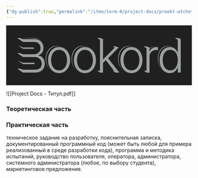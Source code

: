 ```yaml
---
{"dg-publish":true,"permalink":"/itmo/term-8/project-docs/proekt-otchet/","pinned":true,"tags":["gardenEntry"]}
---
```


<?xml version="1.0" encoding="UTF-8"?><svg id="Layer_2" data-name="Layer 2" xmlns="http://www.w3.org/2000/svg" viewBox="0 0 3182.62 1024">  <defs>    <style>      .cls-1 {        stroke-width: .5px;      }      .cls-1, .cls-2 {        fill: #9ba19f;      }      .cls-1, .cls-3 {        stroke: #231f20;        stroke-miterlimit: 10;      }      .cls-4, .cls-3 {        fill: #202020;      }      .cls-5 {        fill: none;      }    </style>  </defs>  <g id="bg">    <rect id="bounds" class="cls-5" width="3182.62" height="1024"/>    <rect id="fill" class="cls-4" width="3182.62" height="1024"/>  </g>  <g id="Bookord">    <g id="ookrd">      <g>        <path class="cls-1" d="m866.27,794.77c-37.21,0-69.95-9.42-98.24-28.25-28.29-18.83-50.46-44.9-66.52-78.21-16.05-33.3-24.08-71.74-24.08-115.3s8.03-82.82,24.08-116.26c16.06-33.44,38.23-59.57,66.52-78.4,28.29-18.83,61.03-28.25,98.24-28.25s69.63,9.42,98.05,28.25c28.41,18.83,50.65,44.97,66.71,78.4,16.06,33.44,24.08,72.19,24.08,116.26s-8.03,81.99-24.08,115.3c-16.05,33.31-38.29,59.38-66.71,78.21-28.42,18.83-61.1,28.25-98.05,28.25Zm0-47.27c29.3,0,54.09-7.94,74.35-23.83,20.26-15.88,35.74-37.02,46.45-63.41,10.7-26.39,16.06-55.47,16.06-87.24s-5.35-61.3-16.06-87.82c-10.7-26.52-26.25-47.78-46.64-63.8-20.39-16.01-45.11-24.02-74.16-24.02s-53.71,8.01-73.97,24.02c-20.26,16.02-35.74,37.28-46.45,63.8-10.7,26.52-16.05,55.79-16.05,87.82s5.29,60.86,15.86,87.24c10.57,26.39,26.05,47.53,46.45,63.41,20.39,15.89,45.11,23.83,74.16,23.83Z"/>        <path class="cls-3" d="m1046.24,463.67c-16.3-33.95-38.88-60.5-67.74-79.62-28.86-19.12-62.05-28.69-99.58-28.69s-71.05,9.57-99.78,28.69c-28.73,19.12-51.24,45.67-67.55,79.62-16.3,33.96-24.46,73.32-24.46,118.07s8.16,83.27,24.46,117.09c16.31,33.83,38.82,60.31,67.55,79.43,28.73,19.12,61.99,28.69,99.78,28.69s70.72-9.57,99.58-28.69c28.86-19.12,51.44-45.6,67.74-79.43,16.31-33.82,24.46-72.86,24.46-117.09s-8.15-84.11-24.46-118.07Z"/>        <path class="cls-2" d="m906.74,816.04c-37.21,0-69.95-9.42-98.24-28.25-28.29-18.83-50.46-44.9-66.52-78.21-16.05-33.3-24.08-71.74-24.08-115.3s8.03-82.82,24.08-116.26c16.06-33.44,38.23-59.57,66.52-78.4,28.29-18.83,61.03-28.25,98.24-28.25s69.63,9.42,98.05,28.25c28.41,18.83,50.65,44.97,66.71,78.4,16.06,33.44,24.08,72.19,24.08,116.26s-8.03,81.99-24.08,115.3c-16.05,33.31-38.29,59.38-66.71,78.21-28.42,18.83-61.1,28.25-98.05,28.25Zm0-47.27c29.3,0,54.09-7.94,74.35-23.83,20.26-15.88,35.74-37.02,46.45-63.41,10.7-26.39,16.06-55.47,16.06-87.24s-5.35-61.3-16.06-87.82c-10.7-26.52-26.25-47.78-46.64-63.8-20.39-16.01-45.11-24.02-74.16-24.02s-53.71,8.01-73.97,24.02c-20.26,16.02-35.74,37.28-46.45,63.8-10.7,26.52-16.05,55.79-16.05,87.82s5.29,60.86,15.86,87.24c10.57,26.39,26.05,47.53,46.45,63.41,20.39,15.89,45.11,23.83,74.16,23.83Z"/>      </g>      <g>        <path class="cls-1" d="m1309.37,794.77c-37.21,0-69.95-9.42-98.24-28.25-28.29-18.83-50.46-44.9-66.52-78.21-16.05-33.3-24.08-71.74-24.08-115.3s8.03-82.82,24.08-116.26c16.06-33.44,38.23-59.57,66.52-78.4,28.29-18.83,61.03-28.25,98.24-28.25s69.63,9.42,98.05,28.25c28.41,18.83,50.65,44.97,66.71,78.4,16.06,33.44,24.08,72.19,24.08,116.26s-8.03,81.99-24.08,115.3c-16.05,33.31-38.29,59.38-66.71,78.21-28.42,18.83-61.1,28.25-98.05,28.25Zm0-47.27c29.3,0,54.09-7.94,74.35-23.83,20.26-15.88,35.74-37.02,46.45-63.41,10.7-26.39,16.06-55.47,16.06-87.24s-5.35-61.3-16.06-87.82c-10.7-26.52-26.25-47.78-46.64-63.8-20.39-16.01-45.11-24.02-74.16-24.02s-53.71,8.01-73.97,24.02c-20.26,16.02-35.74,37.28-46.45,63.8-10.7,26.52-16.05,55.79-16.05,87.82s5.29,60.86,15.86,87.24c10.57,26.39,26.05,47.53,46.45,63.41,20.39,15.89,45.11,23.83,74.16,23.83Z"/>        <path class="cls-3" d="m1489.35,463.67c-16.3-33.95-38.88-60.5-67.74-79.62-28.86-19.12-62.05-28.69-99.58-28.69s-71.05,9.57-99.78,28.69c-28.73,19.12-51.24,45.67-67.55,79.62-16.3,33.96-24.46,73.32-24.46,118.07s8.16,83.27,24.46,117.09c16.31,33.83,38.82,60.31,67.55,79.43,28.73,19.12,61.99,28.69,99.78,28.69s70.72-9.57,99.58-28.69c28.86-19.12,51.44-45.6,67.74-79.43,16.31-33.82,24.46-72.86,24.46-117.09s-8.15-84.11-24.46-118.07Z"/>        <path class="cls-2" d="m1349.85,816.04c-37.21,0-69.95-9.42-98.24-28.25-28.29-18.83-50.46-44.9-66.52-78.21-16.05-33.3-24.08-71.74-24.08-115.3s8.03-82.82,24.08-116.26c16.06-33.44,38.23-59.57,66.52-78.4,28.29-18.83,61.03-28.25,98.24-28.25s69.63,9.42,98.05,28.25c28.41,18.83,50.65,44.97,66.71,78.4,16.06,33.44,24.08,72.19,24.08,116.26s-8.03,81.99-24.08,115.3c-16.05,33.31-38.29,59.38-66.71,78.21-28.42,18.83-61.1,28.25-98.05,28.25Zm0-47.27c29.3,0,54.09-7.94,74.35-23.83,20.26-15.88,35.74-37.02,46.45-63.41,10.7-26.39,16.06-55.47,16.06-87.24s-5.35-61.3-16.06-87.82c-10.7-26.52-26.25-47.78-46.64-63.8-20.39-16.01-45.11-24.02-74.16-24.02s-53.71,8.01-73.97,24.02c-20.26,16.02-35.74,37.28-46.45,63.8-10.7,26.52-16.05,55.79-16.05,87.82s5.29,60.86,15.86,87.24c10.57,26.39,26.05,47.53,46.45,63.41,20.39,15.89,45.11,23.83,74.16,23.83Z"/>      </g>      <g>        <polygon class="cls-2" points="1659.9 234.17 1614.41 216.8 1559.54 215.02 1659.9 282.87 1659.9 234.17"/>        <polygon class="cls-2" points="1900.17 406.51 1929.02 377.32 1883.53 359.95 1828.66 358.17 1900.17 406.51"/>        <polygon class="cls-2" points="1607.91 775.72 1559.54 774.16 1607.91 806.82 1659.9 806.82 1607.91 775.72"/>        <polygon class="cls-2" points="1873.58 775.72 1825.22 774.16 1873.58 806.82 1925.57 806.82 1873.58 775.72"/>        <path class="cls-2" d="m1607.91,806.82V234.17h51.99v344.36h6.12l197.63-201.39h65.37l-181.58,184.86,192.66,244.82h-66.51l-165.14-211-48.55,46.12v164.88h-51.99Z"/>      </g>      <g>        <path class="cls-1" d="m2106.96,794.77c-37.21,0-69.95-9.42-98.24-28.25-28.29-18.83-50.46-44.9-66.52-78.21-16.05-33.3-24.08-71.74-24.08-115.3s8.03-82.82,24.08-116.26c16.06-33.44,38.23-59.57,66.52-78.4,28.29-18.83,61.03-28.25,98.24-28.25s69.63,9.42,98.05,28.25c28.41,18.83,50.65,44.97,66.71,78.4,16.06,33.44,24.08,72.19,24.08,116.26s-8.03,81.99-24.08,115.3c-16.05,33.31-38.29,59.38-66.71,78.21-28.42,18.83-61.1,28.25-98.05,28.25Zm0-47.27c29.3,0,54.09-7.94,74.35-23.83,20.26-15.88,35.74-37.02,46.45-63.41,10.7-26.39,16.06-55.47,16.06-87.24s-5.35-61.3-16.06-87.82c-10.7-26.52-26.25-47.78-46.64-63.8-20.39-16.01-45.11-24.02-74.16-24.02s-53.71,8.01-73.97,24.02c-20.26,16.02-35.74,37.28-46.45,63.8-10.7,26.52-16.05,55.79-16.05,87.82s5.29,60.86,15.86,87.24c10.57,26.39,26.05,47.53,46.45,63.41,20.39,15.89,45.11,23.83,74.16,23.83Z"/>        <path class="cls-3" d="m2286.94,463.67c-16.3-33.95-38.88-60.5-67.74-79.62-28.86-19.12-62.05-28.69-99.58-28.69s-71.05,9.57-99.78,28.69c-28.73,19.12-51.24,45.67-67.55,79.62-16.3,33.96-24.46,73.32-24.46,118.07s8.16,83.27,24.46,117.09c16.31,33.83,38.82,60.31,67.55,79.43,28.73,19.12,61.99,28.69,99.78,28.69s70.72-9.57,99.58-28.69c28.86-19.12,51.44-45.6,67.74-79.43,16.31-33.82,24.46-72.86,24.46-117.09s-8.15-84.11-24.46-118.07Z"/>        <path class="cls-2" d="m2147.44,816.04c-37.21,0-69.95-9.42-98.24-28.25-28.29-18.83-50.46-44.9-66.52-78.21-16.05-33.3-24.08-71.74-24.08-115.3s8.03-82.82,24.08-116.26c16.06-33.44,38.23-59.57,66.52-78.4,28.29-18.83,61.03-28.25,98.24-28.25s69.63,9.42,98.05,28.25c28.41,18.83,50.65,44.97,66.71,78.4,16.06,33.44,24.08,72.19,24.08,116.26s-8.03,81.99-24.08,115.3c-16.05,33.31-38.29,59.38-66.71,78.21-28.42,18.83-61.1,28.25-98.05,28.25Zm0-47.27c29.3,0,54.09-7.94,74.35-23.83,20.26-15.88,35.74-37.02,46.45-63.41,10.7-26.39,16.06-55.47,16.06-87.24s-5.35-61.3-16.06-87.82c-10.7-26.52-26.25-47.78-46.64-63.8-20.39-16.01-45.11-24.02-74.16-24.02s-53.71,8.01-73.97,24.02c-20.26,16.02-35.74,37.28-46.45,63.8-10.7,26.52-16.05,55.79-16.05,87.82s5.29,60.86,15.86,87.24c10.57,26.39,26.05,47.53,46.45,63.41,20.39,15.89,45.11,23.83,74.16,23.83Z"/>      </g>      <g>        <path class="cls-2" d="m2438.99,430.01c8.41-22.03,23.25-39.65,44.53-52.85,21.28-13.19,45.17-19.79,71.68-19.79,4.07,0,8.66.07,13.76.19,5.09.13,9.3.32,12.62.58v52.27c-1.79-.25-5.61-.77-11.47-1.54-5.87-.77-12.23-1.15-19.11-1.15-33.13,0-60.46,10.32-82,30.94-21.54,20.63-32.3,46.83-32.3,78.59"/>        <path class="cls-4" d="m2447.97,430.9c8.53-22.36,23.59-40.23,45.19-53.62,21.59-13.39,45.83-20.08,72.72-20.08,4.13,0,8.79.07,13.96.19,5.17.13,9.44.33,12.8.58v53.03c-1.81-.26-6.6,9.41-11.81,12.39-8.57,4.89-12.84,6.17-17.62,11.26-3.43,3.65-5.32,9.18-27.17,30.1-21.85,20.93-16.9,16.64-90.4,54.66"/>        <path class="cls-2" d="m2405.71,806.82v-429.68h50.46v66.87h3.82c8.41-22.03,23.25-39.65,44.53-52.85,21.28-13.19,45.17-19.79,71.68-19.79,4.07,0,8.66.07,13.76.19,5.09.13,9.3.32,12.62.58v52.27c-1.79-.25-5.61-.77-11.47-1.54-5.87-.77-12.23-1.15-19.11-1.15-33.13,0-60.46,10.32-82,30.94-21.54,20.63-32.3,46.83-32.3,78.59v275.56h-51.99Z"/>        <polygon class="cls-2" points="2456.17 377.14 2410.68 359.76 2355.81 357.99 2456.17 425.84 2456.17 377.14"/>        <polygon class="cls-2" points="2405.66 775.72 2357.29 774.16 2405.66 806.82 2457.65 806.82 2405.66 775.72"/>      </g>      <g>        <path class="cls-2" d="m2906.84,438.49c-5.6-13.07-13.69-26.38-24.27-39.96-10.58-13.57-24.53-25.04-41.85-34.4-17.34-9.35-39-14.02-64.99-14.02-34.66,0-65.19,9.29-91.56,27.86-26.38,18.58-46.96,44.46-61.74,77.64-14.78,33.18-22.17,71.93-22.17,116.26s7.33,83.58,21.98,117.03c14.65,33.43,35.1,59.44,61.35,78.02,26.25,18.58,56.84,27.86,91.75,27.86,25.74,0,47.34-4.67,64.8-14.02,17.45-9.35,31.53-20.95,42.24-34.78,10.71-13.84,18.86-27.42,24.46-40.74,0,0,35.05-93.44,35.05-129.79l-35.05-136.94Zm-10.51,223.88c-10.07,26.52-24.72,47.34-43.96,62.45-19.25,15.12-42.62,22.68-70.15,22.68s-51.29-7.82-70.53-23.45c-19.24-15.62-33.89-36.7-43.96-63.22-10.07-26.52-15.09-56.31-15.09-89.36s4.96-62.32,14.9-88.59c9.94-26.26,24.52-47.08,43.77-62.45,19.24-15.37,42.87-23.06,70.91-23.06s50.9,7.44,70.15,22.29c19.24,14.86,33.89,35.36,43.96,61.49,10.07,26.14,15.1,56.25,15.1,90.32s-5.03,64.38-15.1,90.9Z"/>        <path class="cls-4" d="m2919.16,444.6c-5.69-13.27-13.91-26.8-24.66-40.6-10.75-13.79-24.93-25.44-42.52-34.95-17.62-9.5-39.62-14.25-66.03-14.25-35.22,0-66.23,9.44-93.02,28.3-26.8,18.88-47.71,45.17-62.73,78.89-15.02,33.71-22.53,73.08-22.53,118.12s7.45,84.92,22.34,118.9c14.89,33.97,35.66,60.39,62.33,79.27,26.67,18.88,57.75,28.3,93.22,28.3,26.15,0,48.09-4.75,65.83-14.25,17.73-9.5,32.04-21.28,42.92-35.34,10.88-14.07,19.16-27.86,24.85-41.4,0,0,35.61-94.94,35.61-131.87l-35.61-139.13Z"/>        <polygon class="cls-2" points="2993.12 234.17 2947.63 216.8 2892.76 215.02 2993.12 282.87 2993.12 234.17"/>        <path class="cls-2" d="m2805.81,816.04c-34.92,0-65.5-9.28-91.74-27.86-26.25-18.57-46.7-44.58-61.35-78.02-14.66-33.44-21.98-72.45-21.98-117.03s7.39-83.07,22.17-116.26c14.78-33.18,35.36-59.05,61.74-77.63,26.38-18.57,56.89-27.86,91.55-27.86,25.99,0,47.65,4.68,64.99,14.03,17.33,9.36,31.28,20.82,41.86,34.4,10.57,13.58,18.67,26.9,24.27,39.97h4.21v-225.6h51.61v572.65h-50.08v-80.32h-5.73c-5.61,13.33-13.76,26.9-24.47,40.74-10.7,13.84-24.79,25.43-42.24,34.78-17.46,9.35-39.06,14.03-64.8,14.03Zm6.88-47.27c27.52,0,50.9-7.55,70.15-22.68,19.24-15.11,33.89-35.93,43.96-62.45,10.06-26.52,15.1-56.81,15.1-90.89s-5.04-64.18-15.1-90.32c-10.07-26.13-24.72-46.63-43.96-61.49-19.24-14.86-42.62-22.29-70.15-22.29s-51.67,7.69-70.91,23.06c-19.24,15.37-33.83,36.19-43.77,62.45-9.94,26.27-14.91,55.79-14.91,88.59s5.03,62.84,15.1,89.36c10.06,26.52,24.72,47.6,43.96,63.22,19.24,15.63,42.75,23.44,70.53,23.44Z"/>      </g>    </g>    <g>      <g id="top_" data-name="top )">        <path class="cls-5" d="m254.47,377.06c-6.52,0-11.8,5.45-11.8,12.17h0c0,6.72,5.28,12.17,11.8,12.17h33.68v-24.35h-33.68Z"/>        <path class="cls-2" d="m466,377.06h-177.85v24.35h177.85c6.52,0,11.8-5.45,11.8-12.17h0c0-6.72-5.28-12.17-11.8-12.17Z"/>        <polygon class="cls-2" points="288.15 377.06 205.43 345.47 208.27 347.39 288.15 401.41 288.15 377.06"/>      </g>      <g id="bottom_" data-name="bottom )">        <path class="cls-5" d="m265.22,639.96c-6.52,0-11.8,5.45-11.8,12.17h0c0,6.72,5.28,12.17,11.8,12.17h33.68v-24.35h-33.68Z"/>        <path class="cls-2" d="m476.08,638.29h-187.93v24.35h187.93c6.89,0,12.47-5.45,12.47-12.17h0c0-6.72-5.58-12.17-12.47-12.17Z"/>        <polygon class="cls-2" points="288.15 638.29 205.43 606.7 208.27 608.61 288.15 662.64 288.15 638.29"/>      </g>      <g>        <path class="cls-2" d="m633.98,365.87c0-42.69-13.63-78.22-40.9-106.6-27.27-28.38-67.92-42.57-121.95-42.57h-188.5s0,48.7,0,48.7h0s52.8,0,52.8,0h139.65v.07c34.91.82,61.42,10.26,79.52,28.31,18.96,18.92,28.45,43.34,28.45,73.25"/>        <path class="cls-4" d="m641.32,379.68c1.42-43.29-11.22-79.78-37.93-109.46-26.71-29.69-67.46-45.43-122.26-47.23l-191.16-6.27-26.96-.88-.87,26.48-.75,22.9,80.5,2.64,57.46,25.41,52.96,17.46c35.37,2,10.63-4,44.61,41.65,18.6,19.82,29.47,39.7,92.7,26.78"/>      </g>      <path class="cls-2" d="m644.52,582.72c-11.03-20.84-24.97-37.07-41.82-48.71-16.86-11.63-34.09-18.08-51.69-19.37v-4.6c25.03-6.65,46.04-20.2,63.02-40.65,16.97-20.45,25.47-48.58,25.47-84.37,0-42.69-13.63-78.22-40.9-106.6-27.27-28.38-67.92-42.57-121.95-42.57h-188.5s-45.49-17.37-45.49-17.37l-54.87-1.78,100.36,67.85h0s52.8,0,52.8,0h139.65v.07c34.91.82,61.42,10.26,79.52,28.31,18.96,18.92,28.45,43.34,28.45,73.25s-9.91,56.62-29.74,77.08c-19.78,20.4-45.86,30.63-78.23,30.68h0s-.23,0-.23,0h-192.22l-50.57-19.28-49.79-1.78,100.36,67.85h200.03c24.53,0,45.91,5.18,64.13,15.53,18.22,10.36,32.41,24.3,42.57,41.81,10.16,17.51,15.25,37,15.25,58.47,0,29.41-10.16,53.76-30.49,73.06-20.33,19.31-51.56,28.95-93.69,28.95h-197.8s-45.49-17.36-45.49-17.36l-54.87-1.78,100.36,67.85h198.91c59.49,0,103.36-14.18,131.62-42.56,28.26-28.38,42.39-64.3,42.39-107.77,0-28.63-5.52-53.36-16.55-74.2Z"/>    </g>  </g></svg>

![[Project Docs - Титул.pdf]]

### Теоретическая часть


### Практическая часть


техническое задание на разработку,
пояснительная записка, 
документированный программный код (может быть любой для примера реализованный в среде разработки кода), 
программа и методика испытаний, 
руководство пользователя, оператора, администратора, системного администратора (любое, по выбору студента),
маркетинговое предложение.
